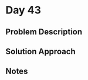 # Day 43

## Problem Description

<!-- Add problem description here -->

## Solution Approach

<!-- Add your solution approach here -->

## Notes

<!-- Add any additional notes here -->

